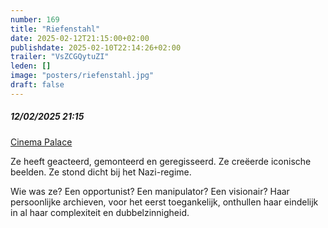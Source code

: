 ```yaml
---
number: 169
title: "Riefenstahl"
date: 2025-02-12T21:15:00+02:00
publishdate: 2025-02-10T22:14:26+02:00
trailer: "VsZCGQytuZI"
leden: []
image: "posters/riefenstahl.jpg"
draft: false
---
```


##### 12/02/2025 21:15

[Cinema Palace](https://cinema-palace.be/nl/film/riefenstahl)

Ze heeft geacteerd, gemonteerd en geregisseerd. Ze creëerde iconische beelden.
Ze stond dicht bij het Nazi-regime.
<!--more-->
Wie was ze? Een opportunist? Een manipulator? Een visionair? Haar persoonlijke
archieven, voor het eerst toegankelijk, onthullen haar eindelijk in al haar
complexiteit en dubbelzinnigheid.
